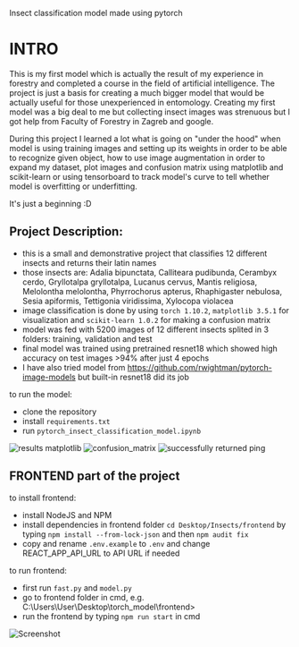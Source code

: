 Insect classification model made using pytorch

# INTRO
This is my first model which is actually the result of my experience in forestry and completed a course in the field of artificial intelligence.
The project is just a basis for creating a much bigger model that would be actually useful for those unexperienced in entomology. 
Creating my first model was a big deal to me but collecting insect images was strenuous but I got help from Faculty of Forestry in Zagreb and google.

During this project I learned a lot what is going on "under the hood" when model is using training images and setting up its weights in order to be able
to recognize given object, how to use image augmentation in order to expand my dataset, plot images and confusion matrix using matplotlib and 
scikit-learn or using tensorboard to track model's curve to tell whether model is overfitting or underfitting.

It's just a beginning :D

## Project Description:
 - this is a small and demonstrative project that classifies 12 different insects and returns their latin names
 - those insects are: Adalia bipunctata, Calliteara pudibunda, Cerambyx cerdo, Gryllotalpa gryllotalpa, Lucanus cervus, Mantis religiosa, Melolontha melolontha, Phyrrochorus apterus, Rhaphigaster nebulosa, Sesia apiformis, Tettigonia viridissima, Xylocopa violacea
 - image classification is done by using `torch 1.10.2`, `matplotlib 3.5.1` for visualization and `scikit-learn 1.0.2` for making a confusion matrix
 - model was fed with 5200 images of 12 different insects splited in 3 folders: training, validation and test
 - final model was trained using pretrained resnet18 which showed high accuracy on test images >94% after just 4 epochs
 - I have also tried model from https://github.com/rwightman/pytorch-image-models but built-in resnet18 did its job

to run the model:
 - clone the repository
 - install `requirements.txt`
 - run `pytorch_insect_classification_model.ipynb`
 
 
![results matplotlib](https://user-images.githubusercontent.com/89583742/161552413-ddb8f95c-5269-4dbb-9ff2-d4b3b277215a.png)
![confusion_matrix](https://user-images.githubusercontent.com/89583742/161552455-6b93fc1c-bc71-45a7-ae16-f0f643652d4d.png)
![successfully returned ping](https://user-images.githubusercontent.com/89583742/161728619-eb8bc9f1-ae12-4c6f-bfc1-9eadab20139e.jpg)


## FRONTEND part of the project

to install frontend:
 - install NodeJS and NPM
 - install dependencies in frontend folder `cd Desktop/Insects/frontend` by typing `npm install --from-lock-json` and then `npm audit fix`
 - copy and rename `.env.example` to `.env` and change REACT_APP_API_URL to API URL if needed

to run frontend:
 - first run `fast.py` and `model.py`
 - go to frontend folder in cmd, e.g. C:\Users\User\Desktop\torch_model\frontend>
 - run the frontend by typing `npm run start` in cmd
 
![Screenshot](https://user-images.githubusercontent.com/89583742/161758722-7c66f494-c27d-4f99-a1bd-1d9c8e5eef51.jpg)

<!--
<img src="https://user-images.githubusercontent.com/89583742/161758722-7c66f494-c27d-4f99-a1bd-1d9c8e5eef51.jpg" width=250px />
-->

